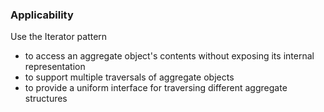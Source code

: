 ### Applicability

Use the Iterator pattern

- to access an aggregate object's contents without exposing its internal representation
- to support multiple traversals of aggregate objects
- to provide a uniform interface for traversing different aggregate structures